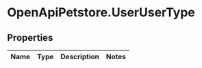 # OpenApiPetstore.UserUserType

## Properties

Name | Type | Description | Notes
------------ | ------------- | ------------- | -------------


